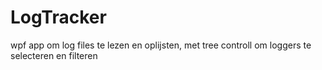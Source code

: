 # LogTracker
wpf app om log files te lezen en oplijsten, met tree controll om loggers te selecteren en filteren
